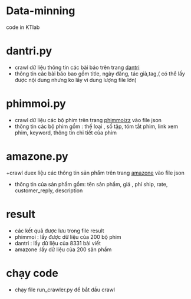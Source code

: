 # Data-minning
code in KTlab
# dantri.py
+ crawl dữ liệu thông tin các bài báo trên trang [dantri](https://dantri.com.vn)
+ thông tin các bài báo bao gồm title, ngày đăng, tác giả,tag,( có thể lấy được nội dung nhưng ko lấy vì dung lượng file lớn)
# phimmoi.py
+ crawl dữ liệu các bộ phim trên trang [phimmoizz](http://www.phimmoizz.net/) vào file json
+ thông tin các bộ phim gồm : thể loại , số tập, tóm tắt phim, link xem phim, keyword, thông tin chi tiết của phim
# amazone.py
+crawl duex liệu các thông tin sản phẩm trên trang [amazone](https://www.amazon.com/) vào file json
+ thông tin của sản phẩm gồm: tên sản phẩm, giá , phí ship, rate, customer_reply, description
# result
+ các kết quả được lưu trong file result
+ phimmoi : lấy được dữ liệu của 200 bộ phim
+ dantri : lấy dữ liệu của 8331 bài viết
+ amazone :lấy dữ liệu của 200 sản phẩm
# chạy code
+ chạy file run_crawler.py để bắt đầu crawl
